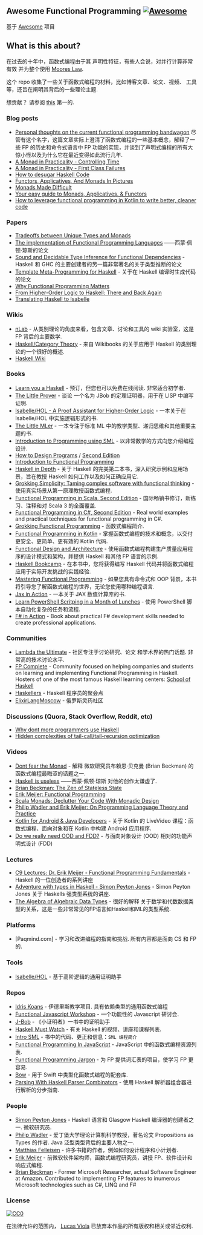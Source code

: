 <div class="github-widget" data-repo="lucasviola/awesome-functional-programming"></div>

## Awesome Functional Programming [![Awesome](https://cdn.rawgit.com/sindresorhus/awesome/d7305f38d29fed78fa85652e3a63e154dd8e8829/media/badge.svg)](https://github.com/sindresorhus/awesome)

基于 [Awesome](https://github.com/sindresorhus/awesome/) 项目

## What is this about?

在过去的十年中，函数式编程由于其
声明性特征，有些人会说，对并行计算非常有效
并为整个使用 [Moores Law](https://en.wikipedia.org/wiki/Moore%27s_law).

这个 repo 收集了一些关于函数式编程的材料，比如博客文章、论文、视频、
工具等，还旨在阐明其背后的一些理论主题.

想贡献？ 请参阅 [this](https://github.com/lucasviola/awesome-functional-programming/blob/master/contributing.md) 第一的.


### Blog posts
- [Personal thoughts on the current functional programming bandwagon](http://www.akitaonrails.com/2015/10/28/personal-thoughts-on-the-current-functional-programming-bandwagon) 
尽管有这个名字，这篇文章实际上澄清了函数式编程的一些基本概念，解释了一些 FP 的历史和命令式语言中 FP 功能的实现，并谈到了声明式编程的所有大惊小怪以及为什么它在最近变得如此流行几年.
- [A Monad in Practicality - Controlling Time](http://robotlolita.me/2014/03/20/a-monad-in-practicality-controlling-time.html)
- [A Monad in Practicality - First Class Failures](http://robotlolita.me/2013/12/08/a-monad-in-practicality-first-class-failures.html)
- [How to desugar Haskell Code](http://www.haskellforall.com/2014/10/how-to-desugar-haskell-code.html)
- [Functors, Applicatives, And Monads In Pictures](http://adit.io/posts/2013-04-17-functors,_applicatives,_and_monads_in_pictures.html)
- [Monads Made Difficult](http://www.stephendiehl.com/posts/monads.html)
- [Your easy guide to Monads, Applicatives, & Functors](https://medium.com/@lettier/your-easy-guide-to-monads-applicatives-functors-862048d61610)
- [How to leverage functional programming in Kotlin to write better, cleaner code](https://doordash.engineering/2022/03/22/how-to-leverage-functional-programming-in-kotlin-to-write-better-cleaner-code/)

### Papers
- [Tradeoffs between Unique Types and Monads](http://lambda-the-ultimate.org/node/1180) 
- [The implementation of Functional Programming Languages](http://research.microsoft.com/en-us/um/people/simonpj/papers/slpj-book-1987/start.htm) ——西蒙·佩顿·琼斯的论文
- [Sound and Decidable Type Inference for Functional Dependencies](http://research.microsoft.com/en-us/um/people/simonpj/papers/fd-chr/esop04.pdf) - Haskell 和 GHC 的主要创建者的另一篇非常著名的关于类型推断的论文
- [Template Meta-Programming for Haskell](http://research.microsoft.com/en-us/um/people/simonpj/papers/meta-haskell/meta-haskell.pdf) - 关于在 Haskell 编译时生成代码的论文
- [Why Functional Programming Matters](http://www.cs.kent.ac.uk/people/staff/dat/miranda/whyfp90.pdf)
- [From Higher-Order Logic to Haskell: There and Back Again](http://isabelle.in.tum.de/~haftmann/pdf/from_hol_to_haskell_haftmann.pdf)
- [Translating Haskell to Isabelle](http://es.cs.uni-kl.de/events/TPHOLs-2007/proceedings/B-178.pdf)

### Wikis
- [nLab](http://ncatlab.org/nlab/show/HomePage) - 从类别理论的角度来看，包含文章、讨论和工具的 wiki 实验室，这是 FP 背后的主要数学.
- [Haskell/Category Theory](https://en.wikibooks.org/wiki/Haskell/Category_theory) - 来自 Wikibooks 的关于应用于 Haskell 的类别理论的一个很好的概述.
- [Haskell Wiki](https://wiki.haskell.org/Haskell)

### Books
- [Learn you a Haskell](http://learnyouahaskell.com/)  - 预订，但您也可以免费在线阅读. 非常适合初学者.
- [The Little Prover](https://books.google.com.br/books?id=I9E_CgAAQBAJ&pg=PR13#v=onepage&q&f=false) - 谈论
一个名为 JBob 的定理证明器，用于在 LISP 中编写证明.
- [Isabelle/HOL - A Proof Assistant for Higher-Order Logic](http://isabelle.in.tum.de/doc/tutorial.pdf) - 一本关于在 Isabelle/HOL 中实施逻辑形式的书.
- [The Little MLer](http://www.ccs.neu.edu/home/matthias/BTML/) - 一本专注于标准 ML 中的教学类型、递归思维和其他重要主题的书. 
- [Introduction to Programming using SML](http://catalogue.pearsoned.co.uk/educator/product/Introduction-to-Programming-using-SML/9780201398205.page) - 以非常数学的方式向您介绍编程设计. 
- [How to Design Programs](http://www.htdp.org/) / [Second Edition](http://www.ccs.neu.edu/home/matthias/HtDP2e/)
- [Introduction to Functional Programming](http://www.amazon.com/Introduction-Functional-Programming-International-Computing/dp/0134841891)
- [Haskell in Depth](https://www.manning.com/books/haskell-in-depth) - 关于 Haskell 的完美第二本书，深入研究示例和应用场景，旨在教授 Haskell 如何工作以及如何正确应用它. 
- [Grokking Simplicity: Taming complex software with functional thinking](https://www.manning.com/books/grokking-simplicity) - 使用真实场景从第一原理教授函数式编程.
- [Functional Programming in Scala, Second Edition](https://www.manning.com/books/functional-programming-in-scala-second-edition) - 国际畅销书修订，新练习、注释和对 Scala 3 的全面覆盖.
- [Functional Programming in C#, Second Edition](https://www.manning.com/books/functional-programming-in-c-sharp-second-edition) - Real world examples and practical techniques for functional programming in C#.
- [Grokking Functional Programming](https://www.manning.com/books/grokking-functional-programming) - 函数式编程简介.
- [Functional Programming in Kotlin](https://www.manning.com/books/functional-programming-in-kotlin) - 掌握函数式编程的技术和概念，以交付更安全、更简单、更有效的 Kotlin 代码.
- [Functional Design and Architecture](https://www.manning.com/books/functional-design-and-architecture) - 使用函数式编程构建生产质量应用程序的设计模式和架构，并提供 Haskell 和其他 FP 语言的示例.
- [Haskell Bookcamp](https://www.manning.com/books/haskell-bookcamp) - 在本书中，您将获得编写 Haskell 代码并将函数式编程应用于实际开发挑战的实践经验.
- [Mastering Functional Programming](https://www.perlego.com/book/800653/mastering-functional-programming-functional-techniques-for-sequential-and-parallel-programming-with-scala-pdf) - 如果您具有命令式和 OOP 背景，本书将引导您了解函数式编程的世界，无论您使用哪种编程语言.
- [Jax in Action](https://www.manning.com/books/jax-in-action) - 一本关于 JAX 数值计算库的书.
- [Learn PowerShell Scritping in a Month of Lunches](https://www.manning.com/books/learn-powershell-scripting-in-a-month-of-lunches-second-edition) - 使用 PowerShell 脚本自动化复杂的任务和流程.
- [F# in Action](https://www.manning.com/books/f-sharp-in-action) - Book about practical F# development skills needed to create professional applications.


### Communities
- [Lambda the Ultimate](http://lambda-the-ultimate.org/) - 社区专注于讨论研究、论文
和学术界的热门话题. 非常高的技术讨论水平.
- [FP Complete](https://www.fpcomplete.com/) - Community focused on helping companies and students on learning and implementing Functional Programming in Haskell. Hosters of one of the most famous Haskell learning centers: [School of Haskell](https://www.schoolofhaskell.com/school)
- [Haskellers](http://www.haskellers.com/) - Haskell 程序员的聚会点
- [ElixirLangMoscow](http://elixir-lang.moscow/) - 俄罗斯灵药社区

### Discussions (Quora, Stack Overflow, Reddit, etc)
- [Why dont more programmers use Haskell](https://www.quora.com/Why-dont-more-programmers-use-Haskell)
- [Hidden complexities of tail-call/tail-recursion optimization](http://lambda-the-ultimate.org/classic/message1532.html)

### Videos
- [Dont fear the Monad](https://www.youtube.com/watch?v=ZhuHCtR3xq8) - 解释
微软研究员布赖恩·贝克曼 (Brian Beckman) 的函数式编程最晦涩的话题之一.
- [Haskell is useless](https://www.youtube.com/watch?v=iSmkqocn0oQ) ——西蒙·佩顿·琼斯
对他的创作太谦虚了.
- [Brian Beckman: The Zen of Stateless State](https://www.youtube.com/watch?v=XxzzJiXHOJs)
- [Erik Meijer: Functional Programming](https://www.youtube.com/watch?v=z0N1aZ6SnBk)
- [Scala Monads: Declutter Your Code With Monadic Design](https://www.youtube.com/watch?v=Mw_Jnn_Y5iA)
- [Philip Wadler and Erik Meijer: On Programming Language Theory and Practice](https://www.youtube.com/watch?v=9SBR_SnrEiI)
- [Kotlin for Android & Java Developers](https://www.manning.com/livevideo/kotlin-for-android-and-java-developers) - 关于 Kotlin 的 LiveVideo 课程：函数式编程、面向对象和在 Kotlin 中构建 Android 应用程序.
- [Do we really need OOD and FDD?](https://www.youtube.com/watch?v=KW9U6HMKEgk) - 与面向对象设计 (OOD) 相对的功能声明式设计 (FDD)

### Lectures
- [C9 Lectures: Dr. Erik Meijer - Functional Programming Fundamentals](https://www.youtube.com/playlist?list=PLTA0Ta9Qyspa5Nayx0VCHj5AHQJqp1clD) - Haskell 的一位创造者的系列讲座
- [Adventure with types in Haskell - Simon Peyton Jones](https://www.youtube.com/watch?v=6COvD8oynmI&list=RD6COvD8oynmI#t=0) - Simon Peyton Jones 关于 Haskells 强类型系统的讲座.
- [The Algebra of Algebraic Data Types](https://www.youtube.com/watch?v=YScIPA8RbVE) - 很好的解释
关于数学和代数数据类型的关系，这是一些非常常见的FP语言如Haskell和ML的类型系统.

### Platforms

 - [Paqmind.com] - 学习和改进编程的指南和挑战. 所有内容都是面向 CS 和 FP 的.

### Tools
- [Isabelle/HOL](https://www.cl.cam.ac.uk/research/hvg/Isabelle/) - 基于高阶逻辑的通用证明助手	

### Repos
- [Idris Koans](https://github.com/idris-hackers/idris-koans)  - 伊德里斯教学项目. 具有依赖类型的通用函数式编程
- [Functional Javascript Workshop](https://github.com/timoxley/functional-javascript-workshop) - 一个功能性的 Javascript 研讨会.
- [J-Bob](https://github.com/the-little-prover/j-bob) - 《小证明者》一书中的证明助手
- [Haskell Must Watch](https://github.com/olehkuchuk/haskell-must-watch) - 有关 Haskell 的视频、讲座和课程列表.
- [Intro SML](http://www.it.dtu.dk/introSML/) - 书中的代码、更正和信息：`SML 编程简介`
- [Functional Programming In JavaScript](https://github.com/busypeoples/functional-programming-javascript) - JavaScript 中的函数式编程资源列表.
- [Functional Programming Jargon](https://github.com/hemanth/functional-programming-jargon) - 为 FP 提供词汇表的项目，使学习 FP 更容易.
- [Bow](https://github.com/bow-swift/bow) - 用于 Swift 中类型化函数式编程的配套库.
- [Parsing With Haskell Parser Combinators](https://github.com/lettier/parsing-with-haskell-parser-combinators) - 使用 Haskell 解析器组合器进行解析的分步指南.

### People

- [Simon Peyton Jones](http://research.microsoft.com/en-us/people/simonpj/)  - Haskell 语言和 Glasgow Haskell 编译器的创建者之一. 微软研究员.
- [Philip Wadler](http://homepages.inf.ed.ac.uk/wadler/)  - 爱丁堡大学理论计算机科学教授，著名论文 Propositions as Types 的作者.  Java 泛型类型背后的主要人物之一.
- [Matthias Felleisen](http://www.ccs.neu.edu/home/matthias/) - 许多书籍的作者，例如如何设计程序和小计划者.
- [Erik Meijer](https://www.linkedin.com/pub/erik-meijer/0/5ba/924) - 前微软软件架构师，函数式编程研究员，讲授 FP、软件设计和响应式编程.
- [Brian Beckman](https://www.linkedin.com/in/brianbeckman) - Former Microsoft Researcher, actual Software Engineer at Amazon. Contributed to implementing FP features to inumerous Microsoft technologies such as C#, LINQ and F#

### License

[![CC0](https://i.creativecommons.org/p/zero/1.0/88x31.png)](https://creativecommons.org/publicdomain/zero/1.0/)

在法律允许的范围内， [Lucas Viola](http://lucasviola.github.io) 已放弃本作品的所有版权和相关或邻近权利.
